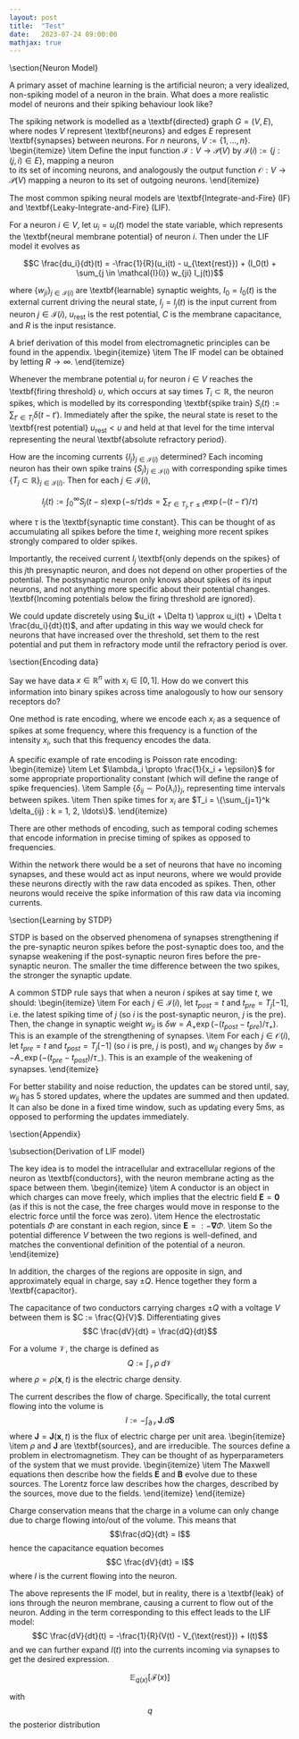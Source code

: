 ```yaml
---
layout: post
title:  "Test"
date:   2023-07-24 09:00:00
mathjax: true
---
```


\section{Neuron Model}

A primary asset of machine learning is the artificial neuron; a very idealized, non-spiking model of a neuron in the brain. What does a more realistic model of 
neurons and their spiking behaviour look like?

The spiking network is modelled as a \textbf{directed} graph $G = (V, E)$, where nodes $V$ represent \textbf{neurons} and edges $E$ represent \textbf{synapses} between neurons. 
For $n$ neurons, $V := \{1, \ldots, n\}$.
\begin{itemize}
\item Define the input function $\mathcal{I}: V \to \mathcal{P}(V)$ by $\mathcal{I}(i) := \{j : (j, i) \in E\}$, mapping a neuron  
to its set of incoming neurons, and analogously the output function $\mathcal{O}: V \to \mathcal{P}(V)$ mapping a neuron to its set of outgoing neurons.
\end{itemize}

The most common spiking neural models are \textbf{Integrate-and-Fire} (IF) and \textbf{Leaky-Integrate-and-Fire} (LIF).

For a neuron $i \in V$, let $u_i = u_i(t)$ model the state variable, which represents the \textbf{neural membrane potential} of neuron $i$. Then under the LIF model it evolves as

$$C \frac{du_i}{dt}(t) = -\frac{1}{R}(u_i(t) - u_{\text{rest}}) + (I_0(t) + \sum_{j \in \mathcal{I}(i)} w_{ji} I_j(t))$$

where $\{w_{ji}\}_{j \in \mathcal{I}(i)}$ are \textbf{learnable} synaptic weights, $I_0 = I_0(t)$ is the external current driving the neural state, 
$I_j = I_j(t)$ is the input current from neuron $j \in \mathcal{I}(i)$, $u_{\text{rest}}$ is the rest potential, $C$ is the membrane capacitance, and $R$ is the input resistance.

A brief derivation of this model from electromagnetic principles can be found in the appendix.
\begin{itemize}
\item The IF model can be obtained by letting $R \to \infty$.
\end{itemize}

Whenever the membrane potential $u_i$ for neuron $i \in V$ reaches the \textbf{firing threshold} $\upsilon$, which occurs at say times $T_i \subset \mathbb{R}$, the neuron spikes, 
which is modelled by its corresponding \textbf{spike train} $S_i(t) := \sum_{t' \in T_i} \delta(t - t')$. Immediately after the spike, the neural state is reset to the \textbf{rest potential} 
$u_{\text{rest}} < \upsilon$ and held at that level for the time interval representing the neural \textbf{absolute refractory period}.

How are the incoming currents $\{I_j\}_{j \in \mathcal{I}(i)}$ determined? Each incoming neuron has their own spike trains $\{S_j\}_{j \in \mathcal{I}(i)}$ with corresponding spike times $\{T_j \subset \mathbb{R}\}_{j \in \mathcal{I}(i)}$. Then for each $j \in \mathcal{I}(i)$, 

$$I_j(t) := \int_{0}^{\infty} S_j(t-s) \exp(-s/\tau) ds = \sum_{t' \in T_j, t' \leq t} \exp(-(t-t')/\tau)$$

where $\tau$ is the \textbf{synaptic time constant}. This can be thought of as accumulating all spikes before the time $t$, weighing more recent spikes strongly compared to older spikes.

Importantly, the received current $I_j$ \textbf{only depends on the spikes} of this $j$th presynaptic neuron, and does not depend on other properties of the potential. The postsynaptic neuron only knows about spikes of 
its input neurons, and not anything more specific about their potential changes. \textbf{Incoming potentials below the firing threshold are ignored}.

We could update discretely using $u_i(t + \Delta t) \approx u_i(t) + \Delta t \frac{du_i}{dt}(t)$, and after updating in this way we would check for neurons that have increased over the threshold, set them to the rest potential and put them in refractory mode until the refractory period 
is over. 

\section{Encoding data}

Say we have data $x \in \mathbb{R}^n$ with $x_i \in [0, 1]$. How do we convert this information into binary spikes across time analogously to how our sensory receptors do?

One method is rate encoding, where we encode each $x_i$ as a sequence of spikes at some frequency, where this frequency is a function of the 
intensity $x_i$, such that this frequency encodes the data.

A specific example of rate encoding is Poisson rate encoding:
\begin{itemize}
\item Let $\lambda_i \propto \frac{1}{x_i + \epsilon}$ for some appropriate proportionality constant (which will define the range of spike frequencies).
\item Sample $\{\delta_{ij} \sim \text{Po}(\lambda_i)\}_j$, representing time intervals between spikes.
\item Then spike times for $x_i$ are $T_i = \{\sum_{j=1}^k \delta_{ij} : k = 1, 2, \ldots\}$.
\end{itemize}

There are other methods of encoding, such as temporal coding schemes that encode information in precise timing of spikes as opposed to frequencies.

Within the network there would be a set of neurons that have no incoming synapses, and these would act as input neurons, where we would provide these neurons directly with the raw data encoded as spikes. Then, other neurons 
would receive the spike information of this raw data via incoming currents.

\section{Learning by STDP}

STDP is based on the observed phenomena of synapses strengthening if the pre-synaptic neuron spikes before the post-synaptic does too, and the synapse weakening if the post-synaptic neuron fires before the pre-synaptic neuron. The smaller the time difference between the two spikes, 
the stronger the synaptic update.

A common STDP rule says that when a neuron $i$ spikes at say time $t$, we should:
\begin{itemize}
\item For each $j \in \mathcal{I}(i)$, let $t_{post} = t$ and $t_{pre} = T_j[-1]$, i.e. the latest spiking time of $j$ (so $i$ is the post-synaptic neuron, $j$ is the pre). Then, 
the change in synaptic weight $w_{ji}$ is $\delta w = A_{+} \exp(-(t_{post} - t_{pre})/\tau_+)$. This is an example of the strengthening of synapses.
\item For each $j \in \mathcal{O}(i)$, let $t_{pre} = t$ and $t_{post} = T_j[-1]$ (so $i$ is pre, $j$ is post), and $w_{ij}$ changes by 
$\delta w = -A_{-} \exp(-(t_{pre} - t_{post})/\tau_{-})$. This is an example of the weakening of synapses.
\end{itemize}

For better stability and noise reduction, the updates can be stored until, say, $w_{ij}$ has 5 stored updates, where the updates are summed and 
then updated. It can also be done in a fixed time window, such as updating every 5ms, as opposed to performing the updates immediately.

\section{Appendix}

\subsection{Derivation of LIF model}

The key idea is to model the intracellular and extracellular regions of the neuron as \textbf{conductors}, with the neuron membrane acting as the space between them. 
\begin{itemize}
\item A conductor is an object in which charges can move freely, which implies that the electric field $\mathbf{E} = \mathbf{0}$ (as if this is not the case, the free charges would move in response to the electric force until the force was zero).
\item Hence the electrostatic potentials $\Phi$ are constant in each region, since $\mathbf{E} =: - \mathbf{\nabla} \Phi$. 
\item So the potential difference $V$ between the two regions is well-defined, and matches the conventional definition of the potential of a neuron.
\end{itemize}

In addition, the charges of the regions are opposite in sign, and approximately equal in charge, say $\pm Q$. 
Hence together they form a \textbf{capacitor}.

The capacitance of two conductors carrying charges $\pm Q$ with a voltage $V$ between them is $C := \frac{Q}{V}$. Differentiating gives 
$$C \frac{dV}{dt} = \frac{dQ}{dt}$$

For a volume $\mathcal{V}$, the charge is defined as
$$Q := \int_{\mathcal{V}} \rho \; d\mathcal{V}$$
where $\rho = \rho(\mathbf{x}, t)$ is the electric charge density.

The current describes the flow of charge. Specifically, the total current flowing into the volume is
$$I := -\int_{\partial \mathcal{V}} \mathbf{J} . d\mathbf{S}$$
where $\mathbf{J} = \mathbf{J}(\mathbf{x}, t)$ is the flux of electric charge per unit area.
\begin{itemize}
\item $\rho$ and $\mathbf{J}$ are \textbf{sources}, and are irreducible. The sources define a problem in electromagnetism. They can be thought of as hyperparameters of the system 
that we must provide.
\begin{itemize}
\item The Maxwell equations then describe how the fields $\mathbf{E}$ and $\mathbf{B}$ evolve due to these sources. The Lorentz force law describes how the charges, described by the sources, move due to the fields.
\end{itemize}
\end{itemize}

Charge conservation means that the charge in a volume can only change due to charge flowing into/out of the volume. This means that
$$\frac{dQ}{dt} = I$$
hence the capacitance equation becomes
$$C \frac{dV}{dt} = I$$
where $I$ is the current flowing into the neuron.

The above represents the IF model, but in reality, there is a \textbf{leak} of ions through the neuron membrane, causing a current to flow out of the neuron. Adding in the term corresponding to this 
effect leads to the LIF model:
$$C \frac{dV}{dt}(t) = -\frac{1}{R}(V(t) - V_{\text{rest}}) + I(t)$$
and we can further expand $I(t)$ into the currents incoming via synapses to get the desired expression.





$$\mathbb{E}_{q(x)}[\mathcal{F}(x)]$$

with $$q$$ the posterior distribution

